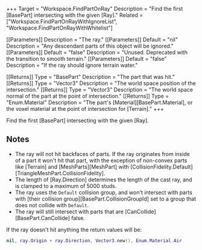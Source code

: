 +++
Target = "Workspace.FindPartOnRay"
Description = "Find the first [BasePart] intersecting with the given [Ray]."
Related = ["Workspace.FindPartOnRayWithIgnoreList", "Workspace.FindPartOnRayWithWhitelist"]

[[Parameters]]
Description = "The ray."
[[Parameters]]
Default = "nil"
Description = "Any descendant parts of this object will be ignored."
[[Parameters]]
Default = "false"
Description = "Unused. Deprecated with the transition to smooth terrain."
[[Parameters]]
Default = "false"
Description = "If the ray should ignore terrain water."

[[Returns]]
Type = "BasePart"
Description = "The part that was hit."
[[Returns]]
Type = "Vector3"
Description = "The world space position of the intersection."
[[Returns]]
Type = "Vector3"
Description = "The world space normal of the part at the point of intersection."
[[Returns]]
Type = "Enum.Material"
Description = "The part's [Material][BasePart.Material], or the voxel material at the point of intersection for [Terrain]."
+++

Find the first [BasePart] intersecting with the given [Ray].

## Notes

- The ray will not hit backfaces of parts. If the ray originates from inside of a part it won't hit that part, with the exception of non-convex parts like [Terrain] and [MeshParts][MeshPart] with [CollisionFidelity.Default][TriangleMeshPart.CollisionFidelity].
- The length of [Ray.Direction] determines the length of the cast ray, and is clamped to a maximum of 5000 studs.
- The ray uses the `Default` collision group, and won't intersect with parts with [their collision group][BasePart.CollisionGroupId] set to a group that does not collide with `Default`.
- The ray will still intersect with parts that are [CanCollide][BasePart.CanCollide] false.

If the ray doesn't hit anything the return values will be:

```lua
nil, ray.Origin + ray.Direction, Vector3.new(), Enum.Material.Air
```